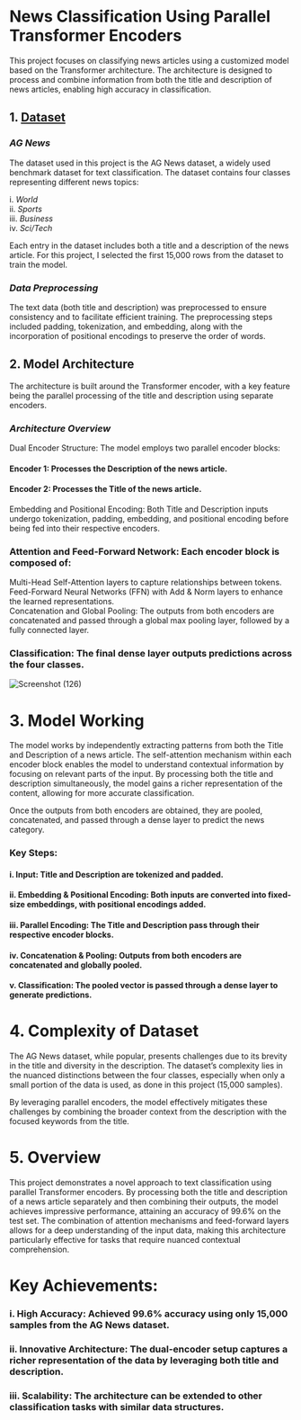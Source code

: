 # News Classification Using Parallel Transformer Encoders
This project focuses on classifying news articles using a customized model based on the Transformer architecture. The architecture is designed to process and combine information from both the title and description of news articles, enabling high accuracy in classification.

## 1. [Dataset](https://www.kaggle.com/datasets/amananandrai/ag-news-classification-dataset)
### ___AG News___
The dataset used in this project is the AG News dataset, a widely used benchmark dataset for text classification. The dataset contains four classes representing different news topics:

i. _World_  
ii. _Sports_  
iii. _Business_  
iv. _Sci/Tech_  
  
Each entry in the dataset includes both a title and a description of the news article. For this project, I selected the first 15,000 rows from the dataset to train the model.

### ___Data Preprocessing___
The text data (both title and description) was preprocessed to ensure consistency and to facilitate efficient training. The preprocessing steps included padding, tokenization, and embedding, along with the incorporation of positional encodings to preserve the order of words.

## 2. Model Architecture
The architecture is built around the Transformer encoder, with a key feature being the parallel processing of the title and description using separate encoders.

### ___Architecture Overview___
Dual Encoder Structure: The model employs two parallel encoder blocks:
  #### __Encoder 1:__ Processes the Description of the news article.
  #### __Encoder 2:__ Processes the Title of the news article.
Embedding and Positional Encoding: Both Title and Description inputs undergo tokenization, padding, embedding, and positional encoding before being fed into their respective encoders.

### Attention and Feed-Forward Network: Each encoder block is composed of:

Multi-Head Self-Attention layers to capture relationships between tokens.   
Feed-Forward Neural Networks (FFN) with Add & Norm layers to enhance the learned representations.   
Concatenation and Global Pooling: The outputs from both encoders are concatenated and passed through a global max pooling layer, followed by a fully connected layer.   

### Classification: The final dense layer outputs predictions across the four classes.

![Screenshot (126)](https://github.com/user-attachments/assets/02e52102-2872-49c5-b2db-e6334ad12bc2)


# 3. Model Working
The model works by independently extracting patterns from both the Title and Description of a news article. The self-attention mechanism within each encoder block enables the model to understand contextual information by focusing on relevant parts of the input. By processing both the title and description simultaneously, the model gains a richer representation of the content, allowing for more accurate classification.

Once the outputs from both encoders are obtained, they are pooled, concatenated, and passed through a dense layer to predict the news category.

### Key Steps:
#### i. Input: Title and Description are tokenized and padded.
#### ii. Embedding & Positional Encoding: Both inputs are converted into fixed-size embeddings, with positional encodings added.
#### iii. Parallel Encoding: The Title and Description pass through their respective encoder blocks.
#### iv. Concatenation & Pooling: Outputs from both encoders are concatenated and globally pooled.
#### v. Classification: The pooled vector is passed through a dense layer to generate predictions.
  
# 4. Complexity of Dataset
The AG News dataset, while popular, presents challenges due to its brevity in the title and diversity in the description. The dataset’s complexity lies in the nuanced distinctions between the four classes, especially when only a small portion of the data is used, as done in this project (15,000 samples).

By leveraging parallel encoders, the model effectively mitigates these challenges by combining the broader context from the description with the focused keywords from the title.

# 5. Overview
This project demonstrates a novel approach to text classification using parallel Transformer encoders. By processing both the title and description of a news article separately and then combining their outputs, the model achieves impressive performance, attaining an accuracy of 99.6% on the test set. The combination of attention mechanisms and feed-forward layers allows for a deep understanding of the input data, making this architecture particularly effective for tasks that require nuanced contextual comprehension.

# Key Achievements:
### i. __High Accuracy:__ Achieved 99.6% accuracy using only 15,000 samples from the AG News dataset.
### ii. __Innovative Architecture:__ The dual-encoder setup captures a richer representation of the data by leveraging both title and description.
### iii. __Scalability:__ The architecture can be extended to other classification tasks with similar data structures.
